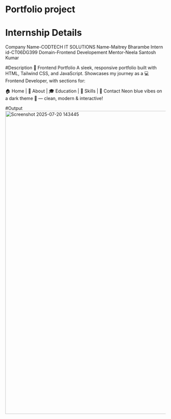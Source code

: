 # Portfolio project

# Internship Details
Company Name-CODTECH IT SOLUTIONS
Name-Maitrey Bharambe
Intern id-CT06DG399
Domain-Frontend Developement
Mentor-Neela Santosh Kumar

#Description
🚀 Frontend Portfolio 
A sleek, responsive portfolio built with HTML, Tailwind CSS, and JavaScript.
Showcases my journey as a 💻 Frontend Developer, with sections for:

🏠 Home | 👤 About | 🎓 Education | 🧠 Skills | 📩 Contact
Neon blue vibes on a dark theme 🌌 — clean, modern & interactive!

#Output
<img width="1890" height="949" alt="Screenshot 2025-07-20 143445" src="https://github.com/user-attachments/assets/cbf112f0-4fd3-49d5-aa5c-157fd632f1e7" />

